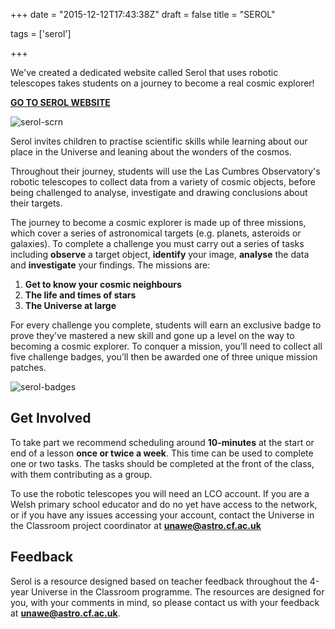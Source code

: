 +++
date = "2015-12-12T17:43:38Z"
draft = false
title = "SEROL"

tags = ['serol']

+++

We've created a dedicated website called Serol that uses robotic telescopes takes students on a journey to become a real cosmic explorer! 

<a class="button button-primary" href="https://serol.lco.global">**GO TO SEROL WEBSITE**</a>

![serol-scrn](/images/serol-scrn.png)

Serol invites children to practise scientific skills while learning about our place in the Universe and leaning about the wonders of the cosmos. 

Throughout their journey, students will use the Las Cumbres Observatory's robotic telescopes to collect data from a variety of cosmic objects, before being challenged to analyse, investigate and drawing conclusions about their targets.

 The journey to become a cosmic explorer is made up of three missions, which cover a series of astronomical targets (e.g. planets, asteroids or galaxies). To complete a challenge you must carry out a series of tasks including **observe** a target object, **identify** your image, **analyse** the data and **investigate** your findings. The missions are:

1. **Get to know your cosmic neighbours**
2. **The life and times of stars**
3. **The Universe at large**

For every challenge you complete, students will earn an exclusive badge to prove they've mastered a new skill and gone up a level on the way to becoming a cosmic explorer. To conquer a mission, you’ll need to collect all five challenge badges, you’ll then be awarded one of three unique mission patches.

![serol-badges](/images/serol-badges.png)

## Get Involved

To take part we recommend scheduling around **10-minutes** at the start or end of a lesson **once or twice a week**. This time can be used to complete one or two tasks. The tasks should be completed at the front of the class, with them contributing as a group.

To use the robotic telescopes you will need an LCO account. If you are a Welsh primary school educator and do no yet have access to the network, or if you have any issues accessing your account, contact the Universe in the Classroom project coordinator at [**unawe@astro.cf.ac.uk**](mailto:unawe@astro.cf.ac.uk)

## Feedback

Serol is a resource designed based on teacher feedback throughout the 4-year Universe in the Classroom programme. The resources are designed for you, with your comments in mind, so please contact us with your feedback at [**unawe@astro.cf.ac.uk**](mailto:unawe@astro.cf.ac.uk).